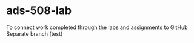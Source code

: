 # ads-508-lab
To connect work completed through the labs and assignments to GitHub
Separate branch (test)
